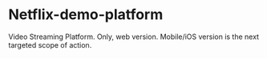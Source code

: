 # Netflix-demo-platform
Video Streaming Platform. Only, web version. Mobile/iOS version is the next targeted scope of action. 
